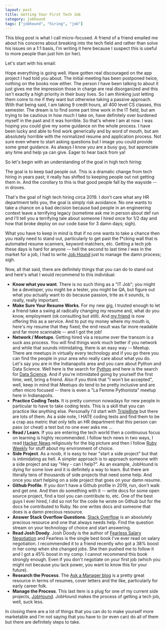 ```yaml
---
layout: post
title: Getting Your First Tech Job
category: jobhound
tags: ["jobhound", "hiring", "job"]
---
```

This blog post is what I call micro-focused.  A friend of a friend emailed me about his concerns about breaking into the tech field and rather than solve his issues on a 1:1 basis, I'm writing it here because I suspect this is useful to more people than just him (or her).

Let's start with his email:

Hope everything is going well. Have gotten real discouraged on the app project I had told you about. The initial meeting has been postponed twice, nothing on the books now either. The person I have been talking to about it just gives me the impression those in charge are real disorganized and this isn't exactly a high priority in their busy lives. So I am thinking just letting them come to me if they want but otherwise taking a passive approach. With that being said, I am taking 9 credit hours, all 400 level CS classes, this semester. The dream is to find some part time work in the IT field, but am trying to be cautious in how much I take on, have definitely over burdened myself in the past and it was horrible. So that's where I am at now. I was hoping you could give my some guidance on the whole process. I have been lucky and able to find work generically and by word of mouth, but am absolutely horrible with the normalized resume and application process. Not sure even where to start asking questions but I image you could provide some great guidance. As always I know you are a busy guy, but appreciate any time and help ya can give. Eager to hear back from ya!

So let's begin with an understanding of the goal in high tech hiring:

The goal is to keep bad people out.  This is a dramatic change from tech hiring in years past; it really has shifted to keeping people out not getting them in.  And the corollary to this is that good people fall by the wayside -- in droves.

That's the goal of high tech hiring circa 2019.  I don't care what any HR department tells you, the goal is simply risk avoidance.  No one wants to take a chance on a bad decision because bad people in an engineering context leave a terrifying legacy (sometime ask me in person about def run and I'll tell you a terrifying tale about someone I hired once for 1/2 day and how that broke deploy on our code base for 3 damn days; sigh).

What you have to keep in mind is that if no one wants to take a chance then you really need to stand out, particularly to get past the f*cking wall that is automated resume scanners, keyword matchers, etc.  Getting a tech job these days is hard for anyone -- hell the second to last time I was in the market for a job, I had to write [Job Hound](https://www.jobhound.io) just to manage the damn process; sigh.

Now, all that said, there are definitely things that you can do to stand out and here's what I would recommend to this individual:

* **Know what you want**.  There is no such thing as a "IT Job"; you might be a developer, you might be a tester, you might be QA, but figure out what you actually want to do because passion, trite as it sounds, is really, really important.
* **Make Sure Your Resume Works**.  For my new gig, I trusted enough to let a friend take a swing at radically changing my resume and, what do you know, employment (ok consulting but still).  And [my friend](https://www.lisameece.com/) is now offering this as a service.  And to put my money where my mouth is, here's my resume that they fixed; the end result was far more readable and far more scannable -- and I got the job!
* **Network / Meetups**.  Getting hired via a resume over the transom is a suck ass process.  You will find things work much better if you network and while that sounds intimidating, there is an easy way -- Meetup.  There are meetups in virtually every technology and if you go there you can find the people in your area who really care about what you do.  Let's say you are in the Indianapolis area and you care about Python and Data Science.  Well here is the search for [Python](https://www.meetup.com/find/events/?allMeetups=false&keywords=python&radius=10&userFreeform=Indianapolis%2C+IN&mcId=z46226&mcName=Indianapolis%2C+IN&eventFilter=mysugg) and here is the search for [Data Science](https://www.meetup.com/find/events/?allMeetups=false&keywords=data+science&radius=10&userFreeform=Indianapolis%2C+IN&mcId=z46226&mcName=Indianapolis%2C+IN&eventFilter=mysugg).  And if you're intimidated going by yourself the first time, well, bring a friend.  Also if you think that "I won't be accepted", well, keep in mind that Meetups do tend to be pretty inclusive and are often micro focused -- there is even a "La Femme Pythonista" meetup here in Indianapolis.  
* **Practice Coding Tests**.  It is pretty common nowadays for new people in particular to have to take coding tests.   This is a skill that you can practice like anything else.  Personally I'd start with [TripleByte](https://triplebyte.com/) but there are lots of them.  As a side note, I HATE coding tests and find them to be a crap ass metric that only tells an HR department that this person can pass (or cheat) a test but no one ever asks me ...
* **Read / Learn**.  If you are entering the tech world then a continuous focus on learning is highly recommended.  I follow tech news in two ways, I read [Hacker News](https://news.ycombinator.com) religiously for the big picture and then I follow [Ruby Weekly](https://rubyweekly.com/) for stuff about my environment of choice.
* **Side Project**.  As a noob, it is easy to hear "start a side project" but that is intimidating as hell.  A simpler approach is to approach someone with a side project and say "Hey - can I help?".  As an example, JobHound is dying for some love and it is definitely a way to learn.  But there are literally tens of thousands of side projects that need some help.  And once you start helping on a side project that goes on your damn resume.
* **Github Profile**.  If you don't have a Github profile in 2019, run, don't walk and get one.  And then do something with it -- write docs for some open source project, find a tool you can contribute to, etc.  One of the best guys I ever hired, I did so not for the code he wrote on Github but for the docs he contributed to Ruby.  No one writes docs and someone that does is a damn precious resource.  
* **Answer Stack Overflow Questions**.  [Stack Overflow](https://www.stackoverflow.com) is an absolutely precious resource and one that always needs help.  Find the question stream on your technology of choice and start answering.  
* **Read Josh Doody**.  Josh Doody is the author of [Fearless Salary Negotiation](https://fearlesssalarynegotiation.com/) and Fearless is the single best book I've ever read on salary negotiation.  I recommended it to a friend recently who got a 38% boost in her comp when she changed jobs.  She then pushed me to follow it and I got a 45% boost in my comp.  I cannot recommend this book strongly enough.  Even if you don't negotiate on your first job (which you might not because you lack power, you want to know this for your future).
* **Research the Process**.  The [Ask a Manager blog](https://www.askamanager.org/) is a pretty great resource in terms of resumes, cover letters and the like, particularly for early career folk.
* **Manage the Process**.  This last item is a plug for one of my current side projects, [JobHound](https://jobhound.io/).  JobHound makes the process of getting a tech job, well, suck less.  

In closing there are a lot of things that you can do to make yourself more marketable and I'm not saying that you have to (or even can) do all of them but there are definitely steps to take.